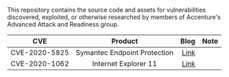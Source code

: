 This repository contains the source code and assets for vulnerabilities discovered, exploited, or otherwise researched by members of Accenture's Advanced Attack and Readiness group.

| CVE   |      Product      |  Blog | Note |
|----------|:-------------:|------:|------:|
| CVE-2020-5825 | Symantec Endpoint Protection | [Link](https://www.accenture.com/us-en/blogs/cyber-defense/exploiting-arbitrary-file-move-in-symantec-endpoint-protection) | 
| CVE-2020-1062 | Internet Explorer 11 | [Link](https://www.accenture.com/us-en/blogs/cyber-defense/exploitation-case-study-cve-2020-1062-vulnerability-in-ie11) | 